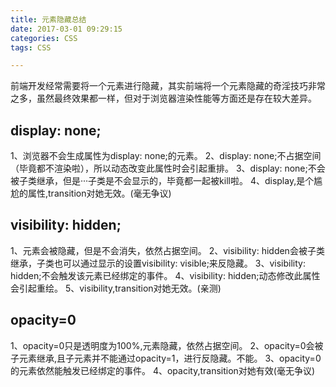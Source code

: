 ```yaml
---
title: 元素隐藏总结
date: 2017-03-01 09:29:15
categories: CSS
tags: CSS

---
```


前端开发经常需要将一个元素进行隐藏，其实前端将一个元素隐藏的奇淫技巧非常之多，虽然最终效果都一样，但对于浏览器渲染性能等方面还是存在较大差异。
<!--more-->
## display: none; ##

1、浏览器不会生成属性为display: none;的元素。
2、display: none;不占据空间（毕竟都不渲染啦），所以动态改变此属性时会引起重排。
3、display: none;不会被子类继承，但是···子类是不会显示的，毕竟都一起被kill啦。
4、display,是个尴尬的属性,transition对她无效。(毫无争议)


## visibility: hidden; ##

1、元素会被隐藏，但是不会消失，依然占据空间。
2、visibility: hidden会被子类继承，子类也可以通过显示的设置visibility: visible;来反隐藏。
3、visibility: hidden;不会触发该元素已经绑定的事件。
4、visibility: hidden;动态修改此属性会引起重绘。
5、visibility,transition对她无效。(亲测)


## opacity=0 ##
1、opacity=0只是透明度为100%,元素隐藏，依然占据空间。
2、opacity=0会被子元素继承,且子元素并不能通过opacity=1，进行反隐藏。不能。
3、opacity=0的元素依然能触发已经绑定的事件。
4、opacity,transition对她有效(毫无争议)